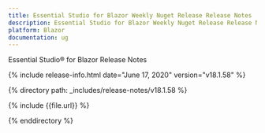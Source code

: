```yaml
---
title: Essential Studio for Blazor Weekly Nuget Release Release Notes  
description: Essential Studio for Blazor Weekly Nuget Release Release Notes  
platform: Blazor
documentation: ug
---
```


Essential Studio&reg; for Blazor  Release Notes  

{% include release-info.html date="June 17, 2020"  version="v18.1.58" %} 

{% directory path: _includes/release-notes/v18.1.58 %}

{% include {{file.url}} %}

{% enddirectory %}

